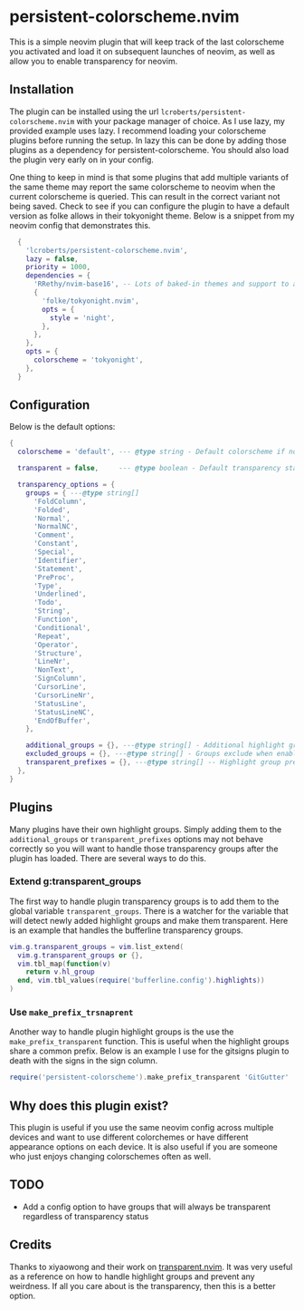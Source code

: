 # persistent-colorscheme.nvim

This is a simple neovim plugin that will keep track of the last colorscheme you activated and load it on subsequent launches of neovim, as well as allow you to enable transparency for neovim.

## Installation

The plugin can be installed using the url `lcroberts/persistent-colorscheme.nvim` with your package manager of choice. As I use lazy, my provided example uses lazy. I recommend loading your colorscheme plugins before running the setup. In lazy this can be done by adding those plugins as a dependency for persistent-colorscheme. You should also load the plugin very early on in your config.

One thing to keep in mind is that some plugins that add multiple variants of the same theme may report the same colorscheme to neovim when the current colorscheme is queried. This can result in the correct variant not being saved. Check to see if you can configure the plugin to have a default version as folke allows in their tokyonight theme. Below is a snippet from my neovim config that demonstrates this.

```lua
  {
    'lcroberts/persistent-colorscheme.nvim',
    lazy = false,
    priority = 1000,
    dependencies = {
      'RRethy/nvim-base16', -- Lots of baked-in themes and support to add more
      {
        'folke/tokyonight.nvim',
        opts = {
          style = 'night',
        },
      },
    },
    opts = {
      colorscheme = 'tokyonight',
    },
  }
```

## Configuration

Below is the default options:

```lua
{
  colorscheme = 'default', --- @type string - Default colorscheme if no cached data is found

  transparent = false,     --- @type boolean - Default transparency status if no cached data is found

  transparency_options = {
    groups = { ---@type string[]
      'FoldColumn',
      'Folded',
      'Normal',
      'NormalNC',
      'Comment',
      'Constant',
      'Special',
      'Identifier',
      'Statement',
      'PreProc',
      'Type',
      'Underlined',
      'Todo',
      'String',
      'Function',
      'Conditional',
      'Repeat',
      'Operator',
      'Structure',
      'LineNr',
      'NonText',
      'SignColumn',
      'CursorLine',
      'CursorLineNr',
      'StatusLine',
      'StatusLineNC',
      'EndOfBuffer',
    },

    additional_groups = {}, ---@type string[] - Additional highlight groups to be made transparent
    excluded_groups = {}, ---@type string[] - Groups exclude when enabling transparency
    transparent_prefixes = {}, ---@type string[] -- Highlight group prefixes to make transparent. All highlight groups starting with a prefix will be made transparent.
  },
}
```

## Plugins

Many plugins have their own highlight groups. Simply adding them to the `additional_groups` or `transparent_prefixes` options may not behave correctly so you will want to handle those transparency groups after the plugin has loaded. There are several ways to do this.

### Extend g:transparent_groups

The first way to handle plugin transparency groups is to add them to the global variable `transparent_groups`. There is a watcher for the variable that will detect newly added highlight groups and make them transparent. Here is an example that handles the bufferline transparency groups.

```lua
vim.g.transparent_groups = vim.list_extend(
  vim.g.transparent_groups or {},
  vim.tbl_map(function(v)
    return v.hl_group
  end, vim.tbl_values(require('bufferline.config').highlights))
)
```

### Use `make_prefix_trsnaprent`

Another way to handle plugin highlight groups is the use the `make_prefix_transparent` function. This is useful when the highlight groups share a common prefix. Below is an example I use for the gitsigns plugin to death with the signs in the sign column.

```lua
require('persistent-colorscheme').make_prefix_transparent 'GitGutter'
```

## Why does this plugin exist?

This plugin is useful if you use the same neovim config across multiple devices and want to use different colorchemes or have different appearance options on each device. It is also useful if you are someone who just enjoys changing colorschemes often as well.

## TODO

- Add a config option to have groups that will always be transparent regardless of transparency status

## Credits

Thanks to xiyaowong and their work on [transparent.nvim](https://github.com/xiyaowong/transparent.nvim). It was very useful as a reference on how to handle highlight groups and prevent any weirdness. If all you care about is the transparency, then this is a better option.
